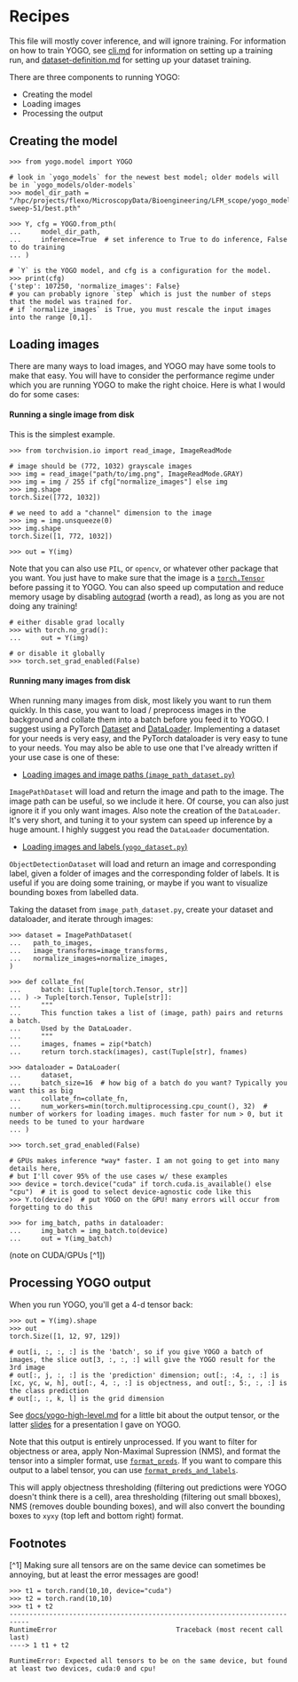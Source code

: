 # Recipes

This file will mostly cover inference, and will ignore training. For information on how to train YOGO, see [cli.md](cli.md) for information on setting up a training run, and [dataset-definition.md](dataset-definition.md) for setting up your dataset training.

There are three components to running YOGO:

- Creating the model
- Loading images
- Processing the output

## Creating the model

```python3
>>> from yogo.model import YOGO

# look in `yogo_models` for the newest best model; older models will be in `yogo_models/older-models`
>>> model_dir_path = "/hpc/projects/flexo/MicroscopyData/Bioengineering/LFM_scope/yogo_models/honest-sweep-51/best.pth"

>>> Y, cfg = YOGO.from_pth(
...     model_dir_path,
...     inference=True  # set inference to True to do inference, False to do training
... )

# `Y` is the YOGO model, and cfg is a configuration for the model.
>>> print(cfg)
{'step': 107250, 'normalize_images': False}
# you can probably ignore `step` which is just the number of steps that the model was trained for.
# if `normalize_images` is True, you must rescale the input images into the range [0,1].
```

## Loading images

There are many ways to load images, and YOGO may have some tools to make that easy. You will have to consider the performance regime under which you are running YOGO to make the right choice. Here is what I would do for some cases:

#### Running a single image from disk

This is the simplest example.

```python3
>>> from torchvision.io import read_image, ImageReadMode

# image should be (772, 1032) grayscale images
>>> img = read_image("path/to/img.png", ImageReadMode.GRAY)
>>> img = img / 255 if cfg["normalize_images"] else img
>>> img.shape
torch.Size([772, 1032])

# we need to add a "channel" dimension to the image
>>> img = img.unsqueeze(0)
>>> img.shape
torch.Size([1, 772, 1032])

>>> out = Y(img)
```

Note that you can also use `PIL`, or `opencv`, or whatever other package that you want. You just have to make sure that the image is a [`torch.Tensor`](https://pytorch.org/docs/stable/tensors.html#tensor-class-reference) before passing it to YOGO. You can also speed up computation and reduce memory usage by disabling [autograd](https://pytorch.org/docs/stable/notes/autograd.html) (worth a read), as long as you are not doing any training!

```python3
# either disable grad locally
>>> with torch.no_grad():
...     out = Y(img)

# or disable it globally
>>> torch.set_grad_enabled(False)
```

#### Running many images from disk

When running many images from disk, most likely you want to run them quickly. In this case, you want to load / preprocess images in the background and collate them into a batch before you feed it to YOGO. I suggest using a PyTorch [Dataset](https://pytorch.org/docs/stable/data.html#torch.utils.data.Dataset) and [DataLoader](https://pytorch.org/docs/stable/data.html#torch.utils.data.DataLoader). Implementing a dataset for your needs is very easy, and the PyTorch dataloader is very easy to tune to your needs. You may also be able to use one that I've already written if your use case is one of these:

- [Loading images and image paths (`image_path_dataset.py`)](https://github.com/czbiohub-sf/yogo/blob/main/yogo/data/image_path_dataset.py)

`ImagePathDataset` will load and return the image and path to the image. The image path can be useful, so we include it here. Of course, you can also just ignore it if you only want images. Also note the creation of the `DataLoader`. It's very short, and tuning it to your system can speed up inference by a huge amount. I highly suggest you read the `DataLoader` documentation.

- [Loading images and labels (`yogo_dataset.py`)](https://github.com/czbiohub-sf/yogo/blob/main/yogo/data/yogo_dataset.py)

`ObjectDetectionDataset` will load and return an image and corresponding label, given a folder of images and the corresponding folder of labels. It is useful if you are doing some training, or maybe if you want to visualize bounding boxes from labelled data.

Taking the dataset from `image_path_dataset.py`, create your dataset and dataloader, and iterate through images:

```python3
>>> dataset = ImagePathDataset(
...   path_to_images,
...   image_transforms=image_transforms,
...   normalize_images=normalize_images,
)

>>> def collate_fn(
...     batch: List[Tuple[torch.Tensor, str]]
... ) -> Tuple[torch.Tensor, Tuple[str]]:
...     """
...     This function takes a list of (image, path) pairs and returns a batch.
...     Used by the DataLoader.
...     """
...     images, fnames = zip(*batch)
...     return torch.stack(images), cast(Tuple[str], fnames)

>>> dataloader = DataLoader(
...     dataset,
...     batch_size=16  # how big of a batch do you want? Typically you want this as big
...     collate_fn=collate_fn,
...     num_workers=min(torch.multiprocessing.cpu_count(), 32)  # number of workers for loading images. much faster for num > 0, but it needs to be tuned to your hardware
... )

>>> torch.set_grad_enabled(False)

# GPUs makes inference *way* faster. I am not going to get into many details here,
# but I'll cover 95% of the use cases w/ these examples
>>> device = torch.device("cuda" if torch.cuda.is_available() else "cpu")  # it is good to select device-agnostic code like this
>>> Y.to(device)  # put YOGO on the GPU! many errors will occur from forgetting to do this

>>> for img_batch, paths in dataloader:
...     img_batch = img_batch.to(device)
...     out = Y(img_batch)
```

(note on CUDA/GPUs [^1])

## Processing YOGO output

When you run YOGO, you'll get a 4-d tensor back:

```python3
>>> out = Y(img).shape
>>> out
torch.Size([1, 12, 97, 129])

# out[i, :, :, :] is the 'batch', so if you give YOGO a batch of images, the slice out[3, :, :, :] will give the YOGO result for the 3rd image
# out[:, j, :, :] is the 'prediction' dimension; out[:, :4, :, :] is [xc, yc, w, h], out[:, 4, :, :] is objectness, and out[:, 5:, :, :] is the class prediction
# out[:, :, k, l] is the grid dimension
```

See [docs/yogo-high-level.md](yogo-high-level.md) for a little bit about the output tensor, or the latter [slides](https://docs.google.com/presentation/d/1p9k6aFVJeEl7MH0iic_kju4Ub_uUJPdb6UqJvk63rAM/edit?usp=sharing) for a presentation I gave on YOGO.

Note that this output is entirely unprocessed. If you want to filter for objectness or area, apply Non-Maximal Supression (NMS), and format the tensor into a simpler format, use [`format_preds`](https://github.com/czbiohub-sf/yogo/blob/c4d4388983968bbef5decca00aad9aecdb33362b/yogo/utils/utils.py#L132). If you want to compare this output to a label tensor, you can use [`format_preds_and_labels`](https://github.com/czbiohub-sf/yogo/blob/d628a614674a40a5349498a5fad5e3abecfe0a67/yogo/utils/utils.py#L195).

This will apply objectness thresholding (filtering out predictions were YOGO doesn't think there is a cell), area thresholding (filtering out small bboxes), NMS (removes double bounding boxes), and will also convert the bounding boxes to `xyxy` (top left and bottom right) format.


## Footnotes

[^1] Making sure all tensors are on the same device can sometimes be annoying, but at least the error messages are good!

```python3
>>> t1 = torch.rand(10,10, device="cuda")
>>> t2 = torch.rand(10,10)
>>> t1 + t2
---------------------------------------------------------------------------
RuntimeError                              Traceback (most recent call last)
----> 1 t1 + t2

RuntimeError: Expected all tensors to be on the same device, but found at least two devices, cuda:0 and cpu!
```
